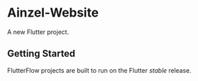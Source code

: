 # Ainzel-Website

A new Flutter project.

## Getting Started

FlutterFlow projects are built to run on the Flutter _stable_ release.
